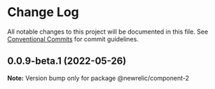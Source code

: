 # Change Log

All notable changes to this project will be documented in this file.
See [Conventional Commits](https://conventionalcommits.org) for commit guidelines.

## 0.0.9-beta.1 (2022-05-26)

**Note:** Version bump only for package @newrelic/component-2
